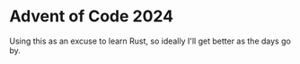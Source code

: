 # Advent of Code 2024

Using this as an excuse to learn Rust, so ideally I'll get better as the days go by.
